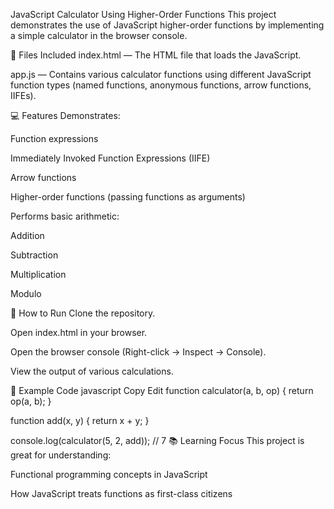 JavaScript Calculator Using Higher-Order Functions
This project demonstrates the use of JavaScript higher-order functions by implementing a simple calculator in the browser console.

📂 Files Included
index.html — The HTML file that loads the JavaScript.

app.js — Contains various calculator functions using different JavaScript function types (named functions, anonymous functions, arrow functions, IIFEs).

💻 Features
Demonstrates:

Function expressions

Immediately Invoked Function Expressions (IIFE)

Arrow functions

Higher-order functions (passing functions as arguments)

Performs basic arithmetic:

Addition

Subtraction

Multiplication

Modulo

🚀 How to Run
Clone the repository.

Open index.html in your browser.

Open the browser console (Right-click → Inspect → Console).

View the output of various calculations.

🧠 Example Code
javascript
Copy
Edit
function calculator(a, b, op) {
  return op(a, b);
}

function add(x, y) {
  return x + y;
}

console.log(calculator(5, 2, add)); // 7
📚 Learning Focus
This project is great for understanding:

Functional programming concepts in JavaScript

How JavaScript treats functions as first-class citizens
